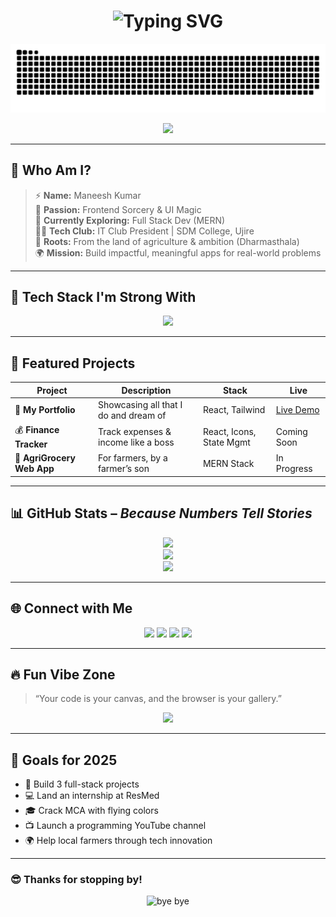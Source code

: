 <!-- Profile Header with 3D Vibe -->
<h1 align="center">
  <img src="https://readme-typing-svg.herokuapp.com?font=Fira+Code&size=28&duration=3000&pause=1000&color=00F7FF&center=true&vCenter=true&width=700&lines=Hey+there!+I'm+Maneesh+Kumar;Creative+Frontend+Developer;Building+Web+Experiences;Let’s+code+with+passion+🚀" alt="Typing SVG" />
</h1>

<p align="center">
  <img src="https://github.com/Platane/snk/raw/output/github-contribution-grid-snake.svg" alt="Snake animation" />
</p>

<p align="center">
  <img src="https://i.pinimg.com/originals/06/fb/5c/06fb5c6f6b1e4c2c5a44434b18d9c17b.gif" width="250" />
</p>

---

## 🔮 Who Am I?

> ⚡️ **Name:** Maneesh Kumar  
> 🎨 **Passion:** Frontend Sorcery & UI Magic  
> 🧠 **Currently Exploring:** Full Stack Dev (MERN)  
> 🧑‍🏫 **Tech Club:** IT Club President | SDM College, Ujire  
> 🌾 **Roots:** From the land of agriculture & ambition (Dharmasthala)  
> 🌍 **Mission:** Build impactful, meaningful apps for real-world problems

---

## 🧠 Tech Stack I'm Strong With

<div align="center">
  <img src="https://skillicons.dev/icons?i=html,css,js,react,tailwind,nodejs,express,mongodb,mysql,figma,git,python&theme=light" />
</div>

---

## 💼 Featured Projects

<div align="center">
  
| Project | Description | Stack | Live |
|--------|-------------|--------|------|
| 🎨 **My Portfolio** | Showcasing all that I do and dream of | React, Tailwind | [Live Demo](https://maneesh-s-folio-gp3w.vercel.app) |
| 💰 **Finance Tracker** | Track expenses & income like a boss | React, Icons, State Mgmt | Coming Soon |
| 🌱 **AgriGrocery Web App** | For farmers, by a farmer’s son | MERN Stack | In Progress |

</div>

---

## 📊 GitHub Stats – *Because Numbers Tell Stories*

<div align="center">
  <img src="https://github-readme-stats.vercel.app/api?username=maneeshkumarr&show_icons=true&theme=tokyonight&hide_title=false&hide_border=true&include_all_commits=true&count_private=true" />
  <br/>
  <img src="https://github-readme-streak-stats.herokuapp.com?user=maneeshkumarr&theme=tokyonight&hide_border=true" />
  <br/>
  <img src="https://github-readme-stats.vercel.app/api/top-langs/?username=maneeshkumarr&layout=compact&theme=tokyonight&hide_border=true" />
</div>

---

## 🌐 Connect with Me

<p align="center">
  <a href="https://twitter.com/manish_kumar28"><img src="https://img.shields.io/badge/Twitter-1DA1F2?style=for-the-badge&logo=twitter&logoColor=white"/></a>
  <a href="https://linkedin.com/in/maneesh-kumar"><img src="https://img.shields.io/badge/LinkedIn-blue?style=for-the-badge&logo=linkedin&logoColor=white"/></a>
  <a href="https://instagram.com/manish_vokkaliga"><img src="https://img.shields.io/badge/Instagram-D6336C?style=for-the-badge&logo=instagram&logoColor=white"/></a>
  <a href="https://www.hackerrank.com/manishpersonal61"><img src="https://img.shields.io/badge/HackerRank-2EC866?style=for-the-badge&logo=hackerrank&logoColor=white"/></a>
</p>

---

## 🔥 Fun Vibe Zone

> “Your code is your canvas, and the browser is your gallery.”

<p align="center">
  <img src="https://media.giphy.com/media/bGgsc5mWoryfgKBx1u/giphy.gif" width="250" />
</p>

---

## 🎯 Goals for 2025

- 🚀 Build 3 full-stack projects  
- 💻 Land an internship at ResMed  
- 🎓 Crack MCA with flying colors  
- 📺 Launch a programming YouTube channel  
- 🌍 Help local farmers through tech innovation

---

### 😎 Thanks for stopping by!
<div align="center">
  <img src="https://readme-typing-svg.demolab.com?font=Fira+Code&size=18&pause=1000&color=F7FF00&center=true&width=450&lines=Let's+Build+Something+Great+Together!" alt="bye bye" />
</div>

